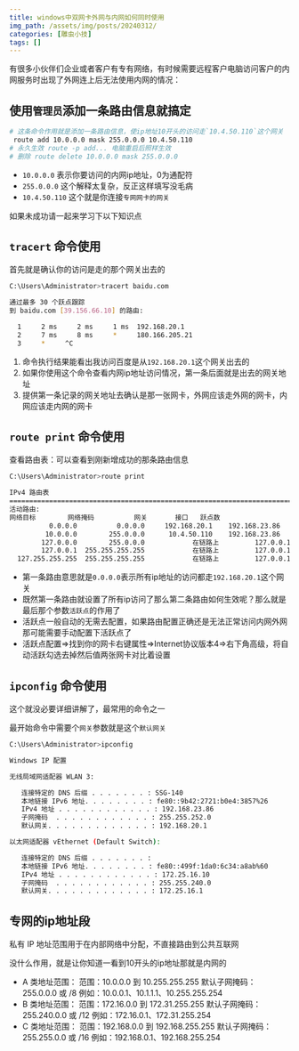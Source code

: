```yaml
---
title: windows中双网卡外网与内网如何同时使用
img_path: /assets/img/posts/20240312/
categories: [雕虫小技]
tags: []
---
```

有很多小伙伴们企业或者客户有专有网络，有时候需要远程客户电脑访问客户的内网服务时出现了外网连上后无法使用内网的情况：

## 使用`管理员`添加一条路由信息就搞定
```bash
# 这条命令作用就是添加一条路由信息，使ip地址10开头的访问走`10.4.50.110`这个网关
 route add 10.0.0.0 mask 255.0.0.0 10.4.50.110
# 永久生效 route -p add... 电脑重启后照样生效
# 删除 route delete 10.0.0.0 mask 255.0.0.0
```
* `10.0.0.0` 表示你要访问的内网ip地址，0为通配符
* `255.0.0.0` 这个解释太复杂，反正这样填写没毛病
* `10.4.50.110` 这个就是你连接`专网网卡的网关`

如果未成功请一起来学习下以下知识点

## `tracert` 命令使用
首先就是确认你的访问是走的那个网关出去的
```bash
C:\Users\Administrator>tracert baidu.com

通过最多 30 个跃点跟踪
到 baidu.com [39.156.66.10] 的路由:

  1     2 ms     2 ms     1 ms  192.168.20.1
  2     7 ms     8 ms     *     180.166.205.21
  3     *     ^C
```
1. 命令执行结果能看出我访问百度是从`192.168.20.1`这个网关出去的
2. 如果你使用这个命令查看内网ip地址访问情况，第一条后面就是出去的网关地址
3. 提供第一条记录的网关地址去确认是那一张网卡，外网应该走外网的网卡，内网应该走内网的网卡
  
## `route print` 命令使用
查看路由表：可以查看到刚新增成功的那条路由信息
```bash
C:\Users\Administrator>route print

IPv4 路由表
===========================================================================
活动路由:
网络目标        网络掩码          网关       接口   跃点数
          0.0.0.0          0.0.0.0     192.168.20.1    192.168.23.86     50
         10.0.0.0        255.0.0.0      10.4.50.110    192.168.23.86     51
        127.0.0.0        255.0.0.0            在链路上         127.0.0.1    331
        127.0.0.1  255.255.255.255            在链路上         127.0.0.1    331
  127.255.255.255  255.255.255.255            在链路上         127.0.0.1    331
```
* 第一条路由意思就是`0.0.0.0`表示所有ip地址的访问都走`192.168.20.1`这个网关
* 既然第一条路由就设置了所有ip访问了那么第二条路由如何生效呢？那么就是最后那个参数`活跃点`的作用了
* 活跃点一般自动的无需去配置，如果路由配置正确还是无法正常访问内网外网那可能需要手动配置下活跃点了
* 活跃点配置=>找到你的网卡右键属性=>Internet协议版本4=>右下角高级，将自动活跃勾选去掉然后值两张网卡对比着设置

## `ipconfig` 命令使用
这个就没必要详细讲解了，最常用的命令之一

最开始命令中需要个`网关`参数就是这个`默认网关`
```bash
C:\Users\Administrator>ipconfig

Windows IP 配置

无线局域网适配器 WLAN 3:

   连接特定的 DNS 后缀 . . . . . . . : SSG-140
   本地链接 IPv6 地址. . . . . . . . : fe80::9b42:2721:b0e4:3857%26
   IPv4 地址 . . . . . . . . . . . . : 192.168.23.86
   子网掩码  . . . . . . . . . . . . : 255.255.252.0
   默认网关. . . . . . . . . . . . . : 192.168.20.1

以太网适配器 vEthernet (Default Switch):

   连接特定的 DNS 后缀 . . . . . . . :
   本地链接 IPv6 地址. . . . . . . . : fe80::499f:1da0:6c34:a8ab%60
   IPv4 地址 . . . . . . . . . . . . : 172.25.16.10
   子网掩码  . . . . . . . . . . . . : 255.255.240.0
   默认网关. . . . . . . . . . . . . : 172.25.16.1
```


## 专网的ip地址段
私有 IP 地址范围用于在内部网络中分配，不直接路由到公共互联网

没什么作用，就是让你知道一看到10开头的ip地址那就是内网的
* A 类地址范围：
范围：10.0.0.0 到 10.255.255.255
默认子网掩码：255.0.0.0 或 /8
例如：10.0.0.1、10.1.1.1、10.255.255.254
* B 类地址范围：
范围：172.16.0.0 到 172.31.255.255
默认子网掩码：255.240.0.0 或 /12
例如：172.16.0.1、172.31.255.254
* C 类地址范围：
范围：192.168.0.0 到 192.168.255.255
默认子网掩码：255.255.0.0 或 /16
例如：192.168.0.1、192.168.255.254
